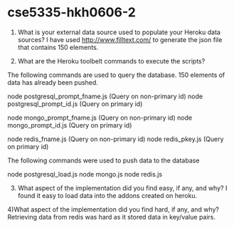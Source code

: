 # cse5335-hkh0606-2

1) What is your external data source used to populate your Heroku data sources?
I have used http://www.filltext.com/ to generate the json file that contains 150 elements.

2) What are the Heroku toolbelt commands to execute the scripts?

The following commands are used to query the database. 150 elements of data has already been pushed.

node postgresql_prompt_fname.js (Query on non-primary id)
node postgresql_prompt_id.js (Query on primary id)

node mongo_prompt_fname.js (Query on non-primary id)
node mongo_prompt_id.js (Query on primary id)

node redis_fname.js (Query on non-primary id)
node redis_pkey.js (Query on primary id)

The following commands were used to push data to the database

node postgresql_load.js
node mongo.js
node redis.js


3) What aspect of the implementation did you find easy, if any, and why?
I found it easy to load data into the addons created on heroku.

4)What aspect of the implementation did you find hard, if any, and why?
Retrieving data from redis was hard as it stored data in key/value pairs.
